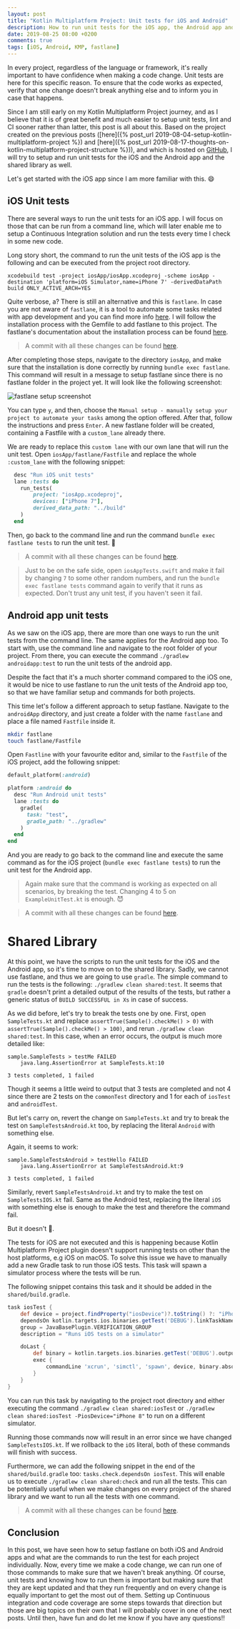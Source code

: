 ```yaml
---
layout: post
title: "Kotlin Multiplatform Project: Unit tests for iOS and Android"
description: How to run unit tests for the iOS app, the Android app and the shared library on a Kotlin Multiplatform Project
date: 2019-08-25 08:00 +0200
comments: true
tags: [iOS, Android, KMP, fastlane]
---
```


In every project, regardless of the language or framework, it's really important to have confidence when making a code change. Unit tests are here for this specific reason. To ensure that the code works as expected, verify that one change doesn't break anything else and to inform you in case that happens.

Since I am still early on my Kotlin Multiplatform Project journey, and as I believe that it is of great benefit and much easier to setup unit tests, lint and CI sooner rather than latter, this post is all about this. Based on the project created on the previous posts ([here]({% post_url 2019-08-04-setup-kotlin-multiplatform-project %}) and [here]({% post_url 2019-08-17-thoughts-on-kotlin-multiplatform-project-structure %})), and which is hosted on [GitHub](https://github.com/diamantidis/KMP_base), I will try to setup and run unit tests for the iOS and the Android app and the shared library as well. 

Let's get started with the iOS app since I am more familiar with this. :smile: 

## iOS Unit tests

There are several ways to run the unit tests for an iOS app. I will focus on those that can be run from a command line, which will later enable me to setup a Continuous Integration solution and run the tests every time I check in some new code.

Long story short, the command to run the unit tests of the iOS app is the following and can be executed from the project root directory.

```
xcodebuild test -project iosApp/iosApp.xcodeproj -scheme iosApp -destination 'platform=iOS Simulator,name=iPhone 7' -derivedDataPath build ONLY_ACTIVE_ARCH=YES

```

Quite verbose, a? There is still an alternative and this is `fastlane`. In case you are not aware of `fastlane`, it is a tool to automate some tasks related with app development and you can find more info [here](https://fastlane.tools/). I will follow the installation process with the Gemfile to add fastlane to this project. The fastlane's documentation about the installation process can be found [here](https://docs.fastlane.tools/getting-started/ios/setup/#use-a-gemfile).

> A commit with all these changes can be found [here](https://github.com/diamantidis/KMP_base/commit/44acdf4ba7a3afce0aacc9cc0e81e7aedfc504c6).

After completing those steps, navigate to the directory `iosApp`, and make sure that the installation is done correctly by running `bundle exec fastlane`. This command will result in a message to setup fastlane since there is no fastlane folder in the project yet. It will look like the following screenshot:

![fastlane setup screenshot]({{site.url}}/assets/kmp/fastlane_setup.png)

You can type `y`, and then, choose the `Manual setup - manually setup your project to automate your tasks` among the option offered. After that, follow the instructions and press `Enter`. A new fastlane folder will be created, containing a Fastfile with a `custom_lane` already there. 

We are ready to replace this `custom lane` with our own lane that will run the unit test. Open `iosApp/fastlane/Fastfile` and replace the whole `:custom_lane` with the following snippet:

```ruby
  desc "Run iOS unit tests"
  lane :tests do
    run_tests(
        project: "iosApp.xcodeproj",
        devices: ["iPhone 7"],
        derived_data_path: "../build"
    )
  end
```

Then, go back to the command line and run the command `bundle exec fastlane tests` to run the unit test. :tada:

> A commit with all these changes can be found [here](https://github.com/diamantidis/KMP_base/commit/81f3578628ccfbdd176c5a98c96db039c6968c94).

> Just to be on the safe side, open `iosAppTests.swift` and make it fail by changing `7` to some other random numbers, and run the `bundle exec fastlane tests` command again to verify that it runs as expected. Don't trust any unit test, if you haven't seen it fail.

## Android app unit tests

As we saw on the iOS app, there are more than one ways to run the unit tests from the command line. The same applies for the Android app too. To start with, use the command line and navigate to the root folder of your project. From there, you can execute the command `./gradlew androidapp:test` to run the unit tests of the android app.

Despite the fact that it's a much shorter command compared to the iOS one, it would be nice to use fastlane to run the unit tests of the Android app too, so that we have familiar setup and commands for both projects.

This time let's follow a different approach to setup fastlane. Navigate to the `androidApp` directory, and just create a folder with the name `fastlane` and place a file named `Fastfile` inside it.

```bash
mkdir fastlane
touch fastlane/Fastfile
```

Open `Fastline` with your favourite editor and, similar to the `Fastfile` of the iOS project, add the following snippet:

```ruby
default_platform(:android)

platform :android do
  desc "Run Android unit tests"
  lane :tests do
    gradle(
      task: "test",
      gradle_path: "../gradlew"
    )
  end
end

```

And you are ready to go back to the command line and execute the same command as for the iOS project (`bundle exec fastlane tests`) to run the unit test for the Android app.
> Again make sure that the command is working as expected on all scenarios, by breaking the test. Changing 4 to 5 on `ExampleUnitTest.kt` is enough. :smiling_imp:

> A commit with all these changes can be found [here](https://github.com/diamantidis/KMP_base/commit/fc656dd09c7141f5a3309c57966811deac416a32).

# Shared Library

At this point, we have the scripts to run the unit tests for the iOS and the Android app, so it's time to move on to the shared library. Sadly, we cannot use fastlane, and thus we are going to use `gradle`. The simple command to run the tests is the following:
`./gradlew clean shared:test`. It seems that `gradle` doesn't print a detailed output of the results of the tests, but rather a generic status of `BUILD SUCCESSFUL in Xs` in case of success.


As we did before, let's try to break the tests one by one. First, open `SampleTests.kt` and replace `assertTrue(Sample().checkMe() > 0)` with `assertTrue(Sample().checkMe() > 100)`, and rerun `./gradlew clean shared:test`. In this case, when an error occurs, the output is much more detailed like: 
```
sample.SampleTests > testMe FAILED
    java.lang.AssertionError at SampleTests.kt:10

3 tests completed, 1 failed
```

Though it seems a little weird to output that 3 tests are completed and not 4 since there are 2 tests on the `commonTest` directory and 1 for each of `iosTest` and `androidTest`. 

But let's carry on, revert the change on `SampleTests.kt` and try to break the test on `SampleTestsAndroid.kt` too, by replacing the literal `Android` with something else.

Again, it seems to work:
```
sample.SampleTestsAndroid > testHello FAILED
    java.lang.AssertionError at SampleTestsAndroid.kt:9

3 tests completed, 1 failed
```

Similarly, revert `SampleTestsAndroid.kt` and try to make the test on `SampleTestsIOS.kt` fail. Same as the Android test, replacing the literal `iOS` with something else is enough to make the test and therefore the command fail.

But it doesn't :thinking:.

The tests for iOS are not executed and this is happening because Kotlin Multiplatform Project plugin doesn't support running tests on other than the host platforms, e.g iOS on macOS. To solve this issue we have to manually add a new Gradle task to run those iOS tests. This task will spawn a simulator process where the tests will be run.

The following snippet contains this task and it should be added in the `shared/build.gradle`.

```groovy
task iosTest {
    def device = project.findProperty("iosDevice")?.toString() ?: "iPhone X"
    dependsOn kotlin.targets.ios.binaries.getTest('DEBUG').linkTaskName
    group = JavaBasePlugin.VERIFICATION_GROUP
    description = "Runs iOS tests on a simulator"

    doLast {
        def binary = kotlin.targets.ios.binaries.getTest('DEBUG').outputFile
        exec {
            commandLine 'xcrun', 'simctl', 'spawn', device, binary.absolutePath
        }
    }
}
```

You can run this task by navigating to the project root directory and either executing the command `./gradlew clean shared:iosTest` or `./gradlew clean shared:iosTest -PiosDevice="iPhone 8"` to run on a different simulator.

Running those commands now will result in an error since we have changed `SampleTestsIOS.kt`. If we rollback to the `iOS` literal, both of these commands will finish with success.

Furthermore, we can add the following snippet in the end of the `shared/build.gradle` too: `tasks.check.dependsOn iosTest`. This will enable us to execute `./gradlew clean shared:check` and run all the tests. This can be potentially useful when we make changes on every project of the shared library and we want to run all the tests with one command.
 
> A commit with all these changes can be found [here](https://github.com/diamantidis/KMP_base/commit/25b7a226dd147f9f72d69d62ac0a477c67c7e3fc).

## Conclusion

In this post, we have seen how to setup fastlane on both iOS and Android apps and what are the commands to run the test for each project individually. Now, every time we make a code change, we can run one of those commands to make sure that we haven't break anything. Of course, unit tests and knowing how to run them is important but making sure that they are kept updated and that they run frequently and on every change is equally important to get the most out of them. Setting up Continuous integration and code coverage are some steps towards that direction but those are big topics on their own that I will probably cover in one of the next posts. Until then, have fun and do let me know if you have any questions!!

